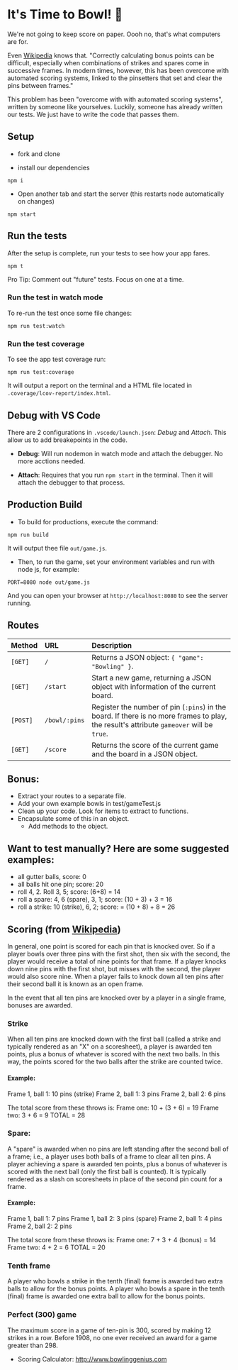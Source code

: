 # It's Time to Bowl! :bowling:

We're not going to keep score on paper.  Oooh no, that's what computers are for.

Even [Wikipedia](https://en.wikipedia.org/wiki/Ten-pin_bowling#Scoring) knows that. "Correctly calculating bonus points can be difficult, especially when combinations of strikes and spares come in successive frames. In modern times, however, this has been overcome with automated scoring systems, linked to the pinsetters that set and clear the pins between frames."

This problem has been "overcome with with automated scoring systems", written by someone like yourselves.  Luckily, someone has already written our tests.  We just have to write the code that passes them.


## Setup

- fork and clone

- install our dependencies
```shell
npm i
```

- Open another tab and start the server (this restarts node automatically on changes)
```shell
npm start
```

## Run the tests
After the setup is complete, run your tests to see how your app fares.
```shell
npm t
```

Pro Tip:  Comment out "future" tests.  Focus on one at a time.

### Run the test in watch mode
To re-run the test once some file changes:
```shell
npm run test:watch
```

### Run the test coverage
To see the app test coverage run:
```shell
npm run test:coverage
```
It will output a report on the terminal and a HTML file located in `.coverage/lcov-report/index.html`.

## Debug with VS Code
There are 2 configurations in `.vscode/launch.json`: *Debug* and *Attach*. This allow us to add breakepoints in the code.

- __Debug__: Will run nodemon in watch mode and attach the debugger. No more acctions needed.

- __Attach__: Requires that you run `npm start` in the terminal. Then it will attach the debugger to that process.

## Production Build
- To build for productions, execute the command:
```shell
npm run build
```
It will output thee file `out/game.js`.
- Then, to run the game, set your environment variables and run with node js, for example:
```shell
PORT=8080 node out/game.js
```
And you can open your browser at `http://localhost:8080` to see the server running.

## Routes
| Method | URL | Description |
|:---|:----|:---|
| `[GET]` | `/` | Returns a JSON object: `{ "game": "Bowling" }`. |
| `[GET]` | `/start` | Start a new game, returning a JSON object with information of the current board. |
| `[POST]` | `/bowl/:pins` | Register the number of pin (`:pins`) in the board. If there is no more frames to play, the result's attribute `gameover` will be `true`. |
| `[GET]` | `/score` | Returns the score of the current game and the board in a JSON object. |

## Bonus:
- Extract your routes to a separate file.
- Add your own example bowls in test/gameTest.js
- Clean up your code.  Look for items to extract to functions.
- Encapsulate some of this in an object.
   - Add methods to the object.

## Want to test manually?  Here are some suggested examples:

- all gutter balls, score: 0
- all balls hit one pin; score: 20
- roll 4, 2.  Roll 3, 5; score: (6+8) = 14
- roll a spare: 4, 6 (spare), 3, 1; score: (10 + 3) + 3 = 16
- roll a strike: 10 (strike), 6, 2; score: = (10 + 8) + 8 = 26
## Scoring  (from [Wikipedia](https://en.wikipedia.org/wiki/Ten-pin_bowling#Scoring))
In general, one point is scored for each pin that is knocked over. So if a player bowls over three pins with the first shot, then six with the second, the player would receive a total of nine points for that frame. If a player knocks down nine pins with the first shot, but misses with the second, the player would also score nine. When a player fails to knock down all ten pins after their second ball it is known as an open frame.


In the event that all ten pins are knocked over by a player in a single frame, bonuses are awarded.

### Strike

When all ten pins are knocked down with the first ball (called a strike and typically rendered as an "X" on a scoresheet), a player is awarded ten points, plus a bonus of whatever is scored with the next two balls. In this way, the points scored for the two balls after the strike are counted twice.

#### Example:
Frame 1, ball 1: 10 pins (strike)
Frame 2, ball 1: 3 pins
Frame 2, ball 2: 6 pins

The total score from these throws is:
Frame one: 10 + (3 + 6) = 19
Frame two: 3 + 6 = 9
TOTAL = 28

### Spare:

A "spare" is awarded when no pins are left standing after the second ball of a frame; i.e., a player uses both balls of a frame to clear all ten pins. A player achieving a spare is awarded ten points, plus a bonus of whatever is scored with the next ball (only the first ball is counted). It is typically rendered as a slash on scoresheets in place of the second pin count for a frame.

#### Example:
Frame 1, ball 1: 7 pins
Frame 1, ball 2: 3 pins (spare)
Frame 2, ball 1: 4 pins
Frame 2, ball 2: 2 pins

The total score from these throws is:
Frame one: 7 + 3 + 4 (bonus) = 14
Frame two: 4 + 2 = 6
TOTAL = 20

### Tenth frame
A player who bowls a strike in the tenth (final) frame is awarded two extra balls to allow for the bonus points.
A player who bowls a spare in the tenth (final) frame is awarded one extra ball to allow for the bonus points.

### Perfect (300) game

The maximum score in a game of ten-pin is 300, scored by making 12 strikes in a row.
Before 1908, no one ever received an award for a game greater than 298.

- Scoring Calculator: http://www.bowlinggenius.com
